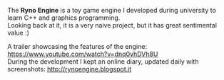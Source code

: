 The **Ryno Engine** is a toy game engine I developed during university to learn C++ and graphics programming.<br>
Looking back at it, it is a very naive project, but it has great sentimental value :) 

A trailer showcasing the features of the engine: https://www.youtube.com/watch?v=dnq0vhDVh8U<br>
During the development I kept an online diary, updated daily with screenshots: http://rynoengine.blogspot.it 
